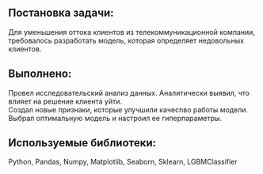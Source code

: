## Постановка задачи:
Для уменьшения оттока клиентов из телекоммуникационной компании, требовалось разработать модель, которая определяет недовольных клиентов. 
## Выполнено:
Провел исследовательский анализ данных. Аналитически выявил, что влияет на решение клиента уйти.  
Создал новые признаки, которые улучшили качесnво работы модели.
Выбрал оптимальную модель и настроил ее гиперпараметры.   
## Используемые библиотеки:
Python, Pandas, Numpy, Matplotlib, Seaborn, Sklearn, LGBMClassifier
